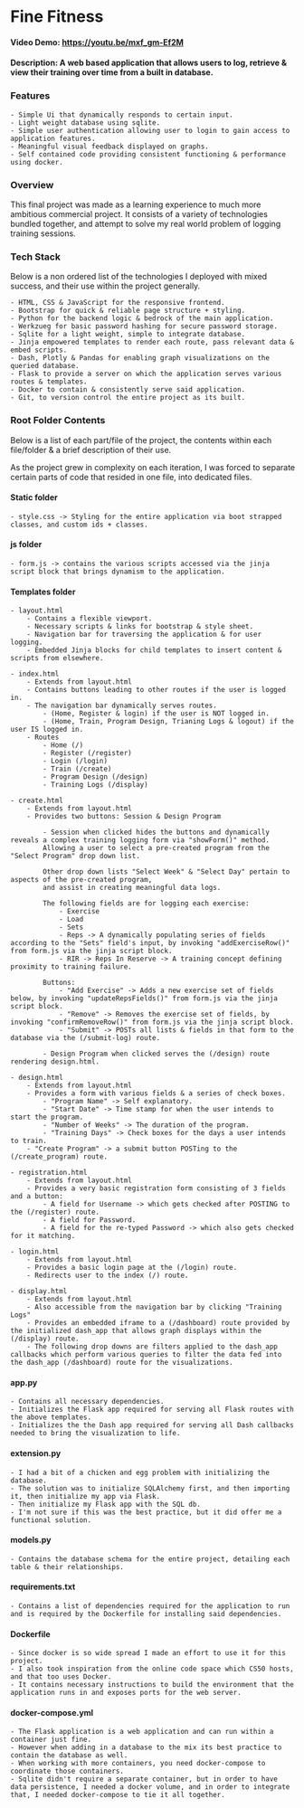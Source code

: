 # Fine Fitness
#### Video Demo:  <https://youtu.be/mxf_gm-Ef2M>
#### Description: A web based application that allows users to log, retrieve & view their training over time from a built in database.


### Features
    - Simple Ui that dynamically responds to certain input.
    - Light weight database using sqlite.
    - Simple user authentication allowing user to login to gain access to application features.
    - Meaningful visual feedback displayed on graphs.
    - Self contained code providing consistent functioning & performance using docker.


### Overview
This final project was made as a learning experience to much more ambitious commercial project.
It consists of a variety of technologies bundled together, and attempt to solve my real world problem of logging training sessions.


### Tech Stack
Below is a non ordered list of the technologies I deployed with mixed success, and their use within the project generally.

    - HTML, CSS & JavaScript for the responsive frontend.
    - Bootstrap for quick & reliable page structure + styling.
    - Python for the backend logic & bedrock of the main application.
    - Werkzueg for basic password hashing for secure password storage.
    - Sqlite for a light weight, simple to integrate database.
    - Jinja empowered templates to render each route, pass relevant data & embed scripts.
    - Dash, Plotly & Pandas for enabling graph visualizations on the queried database.
    - Flask to provide a server on which the application serves various routes & templates.
    - Docker to contain & consistently serve said application.
    - Git, to version control the entire project as its built.


### Root Folder Contents
Below is a list of each part/file of the project, the contents within each file/folder & a brief description of their use.

As the project grew in complexity on each iteration, I was forced to separate certain parts of code that resided in one file, into dedicated files.

#### Static folder
    - style.css -> Styling for the entire application via boot strapped classes, and custom ids + classes.

#### js folder
    - form.js -> contains the various scripts accessed via the jinja script block that brings dynamism to the application.

#### Templates folder

    - layout.html
        - Contains a flexible viewport.
        - Necessary scripts & links for bootstrap & style sheet.
        - Navigation bar for traversing the application & for user logging.
        - Embedded Jinja blocks for child templates to insert content & scripts from elsewhere.

    - index.html
        - Extends from layout.html
        - Contains buttons leading to other routes if the user is logged in.
        - The navigation bar dynamically serves routes.
            - (Home, Register & login) if the user is NOT logged in.
            - (Home, Train, Program Design, Trianing Logs & logout) if the user IS logged in.
        - Routes
            - Home (/)
            - Register (/register)
            - Login (/login)
            - Train (/create)
            - Program Design (/design)
            - Training Logs (/display)

    - create.html
        - Extends from layout.html
        - Provides two buttons: Session & Design Program

            - Session when clicked hides the buttons and dynamically reveals a complex training logging form via "showForm()" method.
            Allowing a user to select a pre-created program from the "Select Program" drop down list.

            Other drop down lists "Select Week" & "Select Day" pertain to aspects of the pre-created program, 
            and assist in creating meaningful data logs.

            The following fields are for logging each exercise:
                - Exercise
                - Load
                - Sets
                - Reps -> A dynamically populating series of fields according to the "Sets" field's input, by invoking "addExerciseRow()" from form.js via the jinja script block.
                - RIR -> Reps In Reserve -> A training concept defining proximity to training failure.

            Buttons:
                - "Add Exercise" -> Adds a new exercise set of fields below, by invoking "updateRepsFields()" from form.js via the jinja script block.
                - "Remove" -> Removes the exercise set of fields, by invoking "confirmRemoveRow()" from form.js via the jinja script block.
                - "Submit" -> POSTs all lists & fields in that form to the database via the (/submit-log) route.

            - Design Program when clicked serves the (/design) route rendering design.html.

    - design.html
        - Extends from layout.html
        - Provides a form with various fields & a series of check boxes.
            - "Program Name" -> Self explanatory.
            - "Start Date" -> Time stamp for when the user intends to start the program.
            - "Number of Weeks" -> The duration of the program.
            - "Training Days" -> Check boxes for the days a user intends to train.
        - "Create Program" -> a submit button POSTing to the (/create_program) route.

    - registration.html
        - Extends from layout.html
        - Provides a very basic registration form consisting of 3 fields and a button:
            - A field for Username -> which gets checked after POSTING to the (/register) route.
            - A field for Password.
            - A field for the re-typed Password -> which also gets checked for it matching.

    - login.html
        - Extends from layout.html
        - Provides a basic login page at the (/login) route.
        - Redirects user to the index (/) route.

    - display.html
        - Extends from layout.html
        - Also accessible from the navigation bar by clicking "Training Logs"
        - Provides an embedded iframe to a (/dashboard) route provided by the initialized dash_app that allows graph displays within the (/display) route.
        - The following drop downs are filters applied to the dash_app callbacks which perform various queries to filter the data fed into the dash_app (/dashboard) route for the visualizations.

#### app.py
    - Contains all necessary dependencies.
    - Initializes the Flask app required for serving all Flask routes with the above templates.
    - Initializes the the Dash app required for serving all Dash callbacks needed to bring the visualization to life.

#### extension.py
    - I had a bit of a chicken and egg problem with initializing the database.
    - The solution was to initialize SQLAlchemy first, and then importing it, then initialize my app via Flask.
    - Then initialize my Flask app with the SQL db.
    - I'm not sure if this was the best practice, but it did offer me a functional solution.

#### models.py
    - Contains the database schema for the entire project, detailing each table & their relationships.

#### requirements.txt
    - Contains a list of dependencies required for the application to run and is required by the Dockerfile for installing said dependencies.

#### Dockerfile
    - Since docker is so wide spread I made an effort to use it for this project.
    - I also took inspiration from the online code space which CS50 hosts, and that too uses Docker.
    - It contains necessary instructions to build the environment that the application runs in and exposes ports for the web server.

#### docker-compose.yml
    - The Flask application is a web application and can run within a container just fine.
    - However when adding in a database to the mix its best practice to contain the database as well.
    - When working with more containers, you need docker-compose to coordinate those containers.
    - Sqlite didn't require a separate container, but in order to have data persistence, I needed a docker volume, and in order to integrate that, I needed docker-compose to tie it all together.

